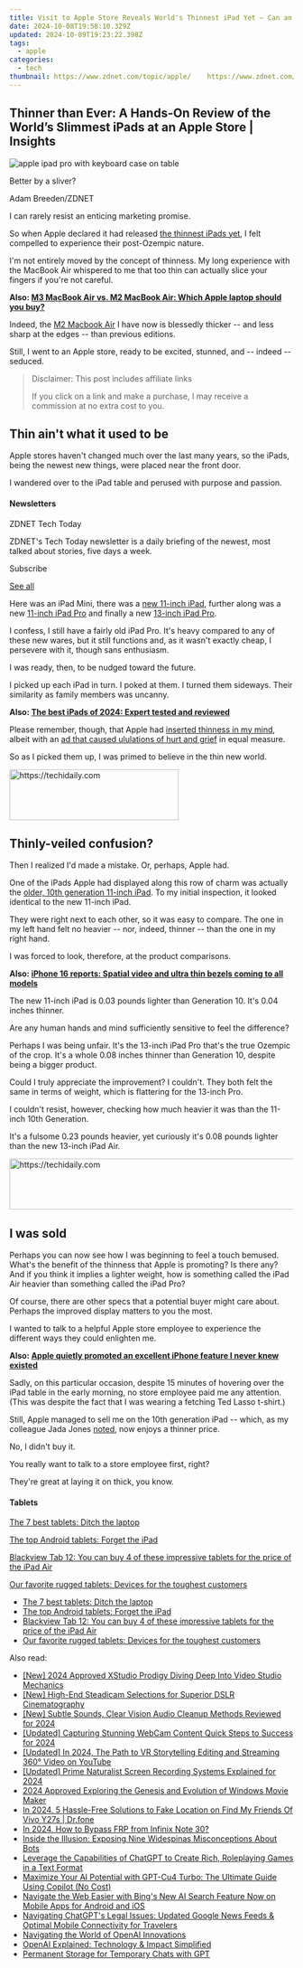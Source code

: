 ```yaml
---
title: Visit to Apple Store Reveals World's Thinnest iPad Yet – Can an Extra 0.08 Inches Enhance User Experience?
date: 2024-10-08T19:58:10.329Z
updated: 2024-10-09T19:23:22.398Z
tags:
  - apple
categories:
  - tech
thumbnail: https://www.zdnet.com/topic/apple/    https://www.zdnet.com/a/img/resize/c9580adda0423fa4e22a00401aaf3c990b657354/2024/05/22/02d02554-4a0f-4413-b8e5-57110538ccf1/ipad-pro-004.jpg?width=170&height=96&fit=crop&auto=webp
---
```


## Thinner than Ever: A Hands-On Review of the World’s Slimmest iPads at an Apple Store | Insights

![apple ipad pro with keyboard case on table](https://www.zdnet.com/a/img/resize/0ff7aff76b7c3dd00d781260e51562d7bd631a28/2024/05/22/02d02554-4a0f-4413-b8e5-57110538ccf1/ipad-pro-004.jpg?auto=webp&width=1280)

Better by a sliver?

Adam Breeden/ZDNET

I can rarely resist an enticing marketing promise.

So when Apple declared it had released [the thinnest iPads yet](https://www.zdnet.com/article/latest-ipad-launch-marred-by-one-big-mistake-heres-how-apple-can-fix-it/), I felt compelled to experience their post-Ozempic nature.

I'm not entirely moved by the concept of thinness. My long experience with the MacBook Air whispered to me that too thin can actually slice your fingers if you're not careful.

**Also: [M3 MacBook Air vs. M2 MacBook Air: Which Apple laptop should you buy?](https://www.zdnet.com/article/m3-macbook-air-vs-m2-macbook-air/)**

Indeed, the [M2 Macbook Air](https://apple.sjv.io/c/159047/435031/7613?&sharedid=zdnet&partnerpropertyid=1980086&u=https%3A%2F%2Fwww.apple.com%2Fshop%2Fbuy-mac%2Fmacbook-air%2F13-inch-m2&subId1=zd-%5F%5FCOM%5FCLICK%5FID%5F%5F-dtp) I have now is blessedly thicker -- and less sharp at the edges -- than previous editions.

Still, I went to an Apple store, ready to be excited, stunned, and -- indeed -- seduced.

>  Disclaimer: This post includes affiliate links
>
>  If you click on a link and make a purchase, I may receive a commission at no extra cost to you.
>

## Thin ain't what it used to be

Apple stores haven't changed much over the last many years, so the iPads, being the newest new things, were placed near the front door.

I wandered over to the iPad table and perused with purpose and passion.

#### Newsletters

ZDNET Tech Today

ZDNET's Tech Today newsletter is a daily briefing of the newest, most talked about stories, five days a week.

 Subscribe

[See all](https://www.zdnet.com/newsletters/)

Here was an iPad Mini, there was a [new 11-inch iPad](https://apple.sjv.io/c/159047/435031/7613?&sharedid=zdnet&partnerpropertyid=1980086&u=https%3A%2F%2Fwww.apple.com%2Fshop%2Fbuy-ipad%2Fipad-air&subId1=zd-%5F%5FCOM%5FCLICK%5FID%5F%5F-dtp), further along was a new [11-inch iPad Pro](https://apple.sjv.io/c/159047/435031/7613?&sharedid=zdnet&partnerpropertyid=1980086&u=https%3A%2F%2Fwww.apple.com%2Fshop%2Fbuy-ipad%2Fipad-pro&subId1=zd-%5F%5FCOM%5FCLICK%5FID%5F%5F-dtp) and finally a new [13-inch iPad Pro](https://apple.sjv.io/c/159047/435031/7613?&sharedid=zdnet&partnerpropertyid=1980086&u=https%3A%2F%2Fwww.apple.com%2Fshop%2Fbuy-ipad%2Fipad-pro&subId1=zd-%5F%5FCOM%5FCLICK%5FID%5F%5F-dtp).

I confess, I still have a fairly old iPad Pro. It's heavy compared to any of these new wares, but it still functions and, as it wasn't exactly cheap, I persevere with it, though sans enthusiasm.

I was ready, then, to be nudged toward the future.

I picked up each iPad in turn. I poked at them. I turned them sideways. Their similarity as family members was uncanny.

**Also: [The best iPads of 2024: Expert tested and reviewed](https://www.zdnet.com/article/best-ipad/)**

Please remember, though, that Apple had [inserted thinness in my mind](https://www.zdnet.com/article/latest-ipad-launch-marred-by-one-big-mistake-heres-how-apple-can-fix-it/), albeit with an [ad that caused ululations of hurt and grief](https://www.youtube.com/watch?v=ntjkwIXWtrc) in equal measure.

So as I picked them up, I was primed to believe in the thin new world.

<!-- affiliate ads begin -->
<a href="https://25home.pxf.io/c/5597632/2148646/16836" target="_top" id="2148646">
  <img src="//a.impactradius-go.com/display-ad/16836-2148646" border="0" alt="https://techidaily.com" width="300" height="90"/>
</a>
<img height="0" width="0" src="https://25home.pxf.io/i/5597632/2148646/16836" style="position:absolute;visibility:hidden;" border="0" />
<!-- affiliate ads end -->

## Thinly-veiled confusion?

Then I realized I'd made a mistake. Or, perhaps, Apple had.

One of the iPads Apple had displayed along this row of charm was actually the [older, 10th generation 11-inch iPad](https://apple.sjv.io/c/159047/435031/7613?&sharedid=zdnet&partnerpropertyid=1980086&u=https%3A%2F%2Fwww.apple.com%2Fshop%2Fbuy-ipad%2Fipad&subId1=zd-%5F%5FCOM%5FCLICK%5FID%5F%5F-dtp). To my initial inspection, it looked identical to the new 11-inch iPad.

They were right next to each other, so it was easy to compare. The one in my left hand felt no heavier -- nor, indeed, thinner -- than the one in my right hand.

I was forced to look, therefore, at the product comparisons. 

**Also: [iPhone 16 reports: Spatial video and ultra thin bezels coming to all models](https://www.zdnet.com/article/iphone-16-reports-spatial-video-and-ultra-thin-bezels-coming-to-all-models/)**

The new 11-inch iPad is 0.03 pounds lighter than Generation 10\. It's 0.04 inches thinner. 

Are any human hands and mind sufficiently sensitive to feel the difference? 

Perhaps I was being unfair. It's the 13-inch iPad Pro that's the true Ozempic of the crop. It's a whole 0.08 inches thinner than Generation 10, despite being a bigger product. 

Could I truly appreciate the improvement? I couldn't. They both felt the same in terms of weight, which is flattering for the 13-inch Pro.

I couldn't resist, however, checking how much heavier it was than the 11-inch 10th Generation. 

It's a fulsome 0.23 pounds heavier, yet curiously it's 0.08 pounds lighter than the new 13-inch iPad Air.

<!-- affiliate ads begin -->
<a href="https://bluettifr.pxf.io/c/5597632/2145082/17095" target="_top" id="2145082">
  <img src="//a.impactradius-go.com/display-ad/17095-2145082" border="0" alt="https://techidaily.com" width="728" height="90"/>
</a>
<img height="0" width="0" src="https://bluettifr.pxf.io/i/5597632/2145082/17095" style="position:absolute;visibility:hidden;" border="0" />
<!-- affiliate ads end -->

## I was sold

Perhaps you can now see how I was beginning to feel a touch bemused. What's the benefit of the thinness that Apple is promoting? Is there any? And if you think it implies a lighter weight, how is something called the iPad Air heavier than something called the iPad Pro?

Of course, there are other specs that a potential buyer might care about. Perhaps the improved display matters to you the most.

I wanted to talk to a helpful Apple store employee to experience the different ways they could enlighten me. 

**Also: [Apple quietly promoted an excellent iPhone feature I never knew existed](https://www.zdnet.com/article/apple-quietly-promoted-an-excellent-iphone-feature-i-never-knew-existed/)**

Sadly, on this particular occasion, despite 15 minutes of hovering over the iPad table in the early morning, no store employee paid me any attention. (This was despite the fact that I was wearing a fetching Ted Lasso t-shirt.)

Still, Apple managed to sell me on the 10th generation iPad -- which, as my colleague Jada Jones [noted](https://www.zdnet.com/article/this-349-ipad-was-sneakily-the-best-announcement-during-apples-let-loose-event/), now enjoys a thinner price.

No, I didn't buy it.

You really want to talk to a store employee first, right?

They're great at laying it on thick, you know.

#### Tablets

[The 7 best tablets: Ditch the laptop](https://www.zdnet.com/article/best-tablet/ "The 7 best tablets: Ditch the laptop")

[The top Android tablets: Forget the iPad](https://www.zdnet.com/article/best-android-tablet/ "The top Android tablets: Forget the iPad")

[Blackview Tab 12: You can buy 4 of these impressive tablets for the price of the iPad Air](https://www.zdnet.com/article/blackview-tab-12-review/ "Blackview Tab 12: You can buy 4 of these impressive tablets for the price of the iPad Air")

[Our favorite rugged tablets: Devices for the toughest customers](https://www.zdnet.com/article/best-rugged-tablet/ "Our favorite rugged tablets: Devices for the toughest customers")

* [The 7 best tablets: Ditch the laptop](https://www.zdnet.com/article/best-tablet/ "The 7 best tablets: Ditch the laptop")
* [The top Android tablets: Forget the iPad](https://www.zdnet.com/article/best-android-tablet/ "The top Android tablets: Forget the iPad")
* [Blackview Tab 12: You can buy 4 of these impressive tablets for the price of the iPad Air](https://www.zdnet.com/article/blackview-tab-12-review/ "Blackview Tab 12: You can buy 4 of these impressive tablets for the price of the iPad Air")
* [Our favorite rugged tablets: Devices for the toughest customers](https://www.zdnet.com/article/best-rugged-tablet/ "Our favorite rugged tablets: Devices for the toughest customers")

<ins class="adsbygoogle"
     style="display:block"
     data-ad-format="autorelaxed"
     data-ad-client="ca-pub-7571918770474297"
     data-ad-slot="1223367746"></ins>

<ins class="adsbygoogle"
     style="display:block"
     data-ad-client="ca-pub-7571918770474297"
     data-ad-slot="8358498916"
     data-ad-format="auto"
     data-full-width-responsive="true"></ins>

<span class="atpl-alsoreadstyle">Also read:</span>
<div><ul>
<li><a href="https://article-helps.techidaily.com/new-2024-approved-xstudio-prodigy-diving-deep-into-video-studio-mechanics/"><u>[New] 2024 Approved XStudio Prodigy Diving Deep Into Video Studio Mechanics</u></a></li>
<li><a href="https://some-knowledge.techidaily.com/new-high-end-steadicam-selections-for-superior-dslr-cinematography/"><u>[New] High-End Steadicam Selections for Superior DSLR Cinematography</u></a></li>
<li><a href="https://screen-activity-recording.techidaily.com/new-subtle-sounds-clear-vision-audio-cleanup-methods-reviewed-for-2024/"><u>[New] Subtle Sounds, Clear Vision Audio Cleanup Methods Reviewed for 2024</u></a></li>
<li><a href="https://screen-video-capture.techidaily.com/updated-capturing-stunning-webcam-content-quick-steps-to-success-for-2024/"><u>[Updated] Capturing Stunning WebCam Content Quick Steps to Success for 2024</u></a></li>
<li><a href="https://youtube-web.techidaily.com/ed-in-2024-the-path-to-vr-storytelling-editing-and-streaming-360-video-on-youtube/"><u>[Updated] In 2024, The Path to VR Storytelling Editing and Streaming 360° Video on YouTube</u></a></li>
<li><a href="https://screen-sharing-recording.techidaily.com/updated-prime-naturalist-screen-recording-systems-explained-for-2024/"><u>[Updated] Prime Naturalist Screen Recording Systems Explained for 2024</u></a></li>
<li><a href="https://some-techniques.techidaily.com/2024-approved-exploring-the-genesis-and-evolution-of-windows-movie-maker/"><u>2024 Approved Exploring the Genesis and Evolution of Windows Movie Maker</u></a></li>
<li><a href="https://change-location.techidaily.com/in-2024-5-hassle-free-solutions-to-fake-location-on-find-my-friends-of-vivo-y27s-drfone-by-drfone-virtual-android/"><u>In 2024, 5 Hassle-Free Solutions to Fake Location on Find My Friends Of Vivo Y27s | Dr.fone</u></a></li>
<li><a href="https://bypass-frp.techidaily.com/in-2024-how-to-bypass-frp-from-infinix-note-30-by-drfone-android/"><u>In 2024, How to Bypass FRP from Infinix Note 30?</u></a></li>
<li><a href="https://tech-hub.techidaily.com/inside-the-illusion-exposing-nine-widespinas-misconceptions-about-bots/"><u>Inside the Illusion: Exposing Nine Widespinas Misconceptions About Bots</u></a></li>
<li><a href="https://tech-hub.techidaily.com/leverage-the-capabilities-of-chatgpt-to-create-rich-roleplaying-games-in-a-text-format/"><u>Leverage the Capabilities of ChatGPT to Create Rich, Roleplaying Games in a Text Format</u></a></li>
<li><a href="https://tech-hub.techidaily.com/maximize-your-ai-potential-with-gpt-cu4-turbo-the-ultimate-guide-using-copilot-no-cost/"><u>Maximize Your AI Potential with GPT-Cu4 Turbo: The Ultimate Guide Using Copilot (No Cost)</u></a></li>
<li><a href="https://tech-hub.techidaily.com/navigate-the-web-easier-with-bings-new-ai-search-feature-now-on-mobile-apps-for-android-and-ios/"><u>Navigate the Web Easier with Bing's New AI Search Feature Now on Mobile Apps for Android and iOS</u></a></li>
<li><a href="https://tech-hub.techidaily.com/navigating-chatgpts-legal-issues-updated-google-news-feeds-and-optimal-mobile-connectivity-for-travelers/"><u>Navigating ChatGPT's Legal Issues: Updated Google News Feeds & Optimal Mobile Connectivity for Travelers</u></a></li>
<li><a href="https://tech-hub.techidaily.com/navigating-the-world-of-openai-innovations/"><u>Navigating the World of OpenAI Innovations</u></a></li>
<li><a href="https://tech-hub.techidaily.com/openai-explained-technology-and-impact-simplified/"><u>OpenAI Explained: Technology & Impact Simplified</u></a></li>
<li><a href="https://tech-hub.techidaily.com/permanent-storage-for-temporary-chats-with-gpt/"><u>Permanent Storage for Temporary Chats with GPT</u></a></li>
</ul></div>

